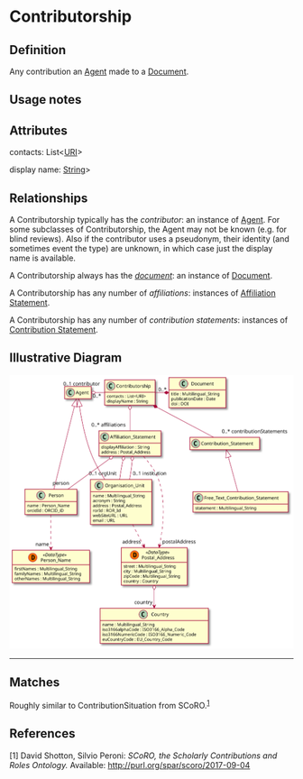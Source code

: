 # Contributorship

## Definition
Any contribution an [Agent](../entities/Agent.md) made to a [Document](../entities/Document.md).

## Usage notes

## Attributes

contacts: List<[URI](../datatypes/URI.md)>

display name: [String](../datatypes/String.md)>

## Relationships

A Contributorship typically has the *contributor*: an instance of [Agent](../entities/Agent.md). For some subclasses of Contributorship, the Agent may not be known (e.g. for blind reviews). Also if the contributor uses a pseudonym, their identity (and sometimes event the type) are unknown, in which case just the display name is available.

<a name="relab1878d2-60c9-47cb-bac9-09b3b91aa89c">A Contributorship always has the *[document](../entities/Document.md#user-content-relab1878d2-60c9-47cb-bac9-09b3b91aa89c)*: an instance of [Document](../entities/Document.md).</a>

A Contributorship has any number of *affiliations*: instances of [Affiliation Statement](../entities/Affiliation_Statement.md).

A Contributorship has any number of *contribution statements*: instances of [Contribution Statement](../entities/Contribution_Statement).

## Illustrative Diagram

![The Contributorship diagram](../diagrams/contributorship.svg)

---
## Matches
Roughly similar to ContributionSituation from SCoRO.<sup>[1](#fn1)</sup>

## References
<a name="fn1">\[1\]</a> David Shotton, Silvio Peroni: *SCoRO, the Scholarly Contributions and Roles Ontology.* Available: http://purl.org/spar/scoro/2017-09-04

